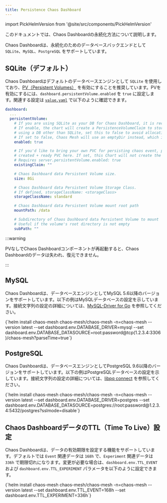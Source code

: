 ```yaml
---
title: Persistence Chaos Dashboard
---
```


import PickHelmVersion from '@site/src/components/PickHelmVersion'

このドキュメントでは、Chaos Dashboardの永続化方法について説明します。

Chaos Dashboardは、永続化のためのデータベースバックエンドとして `SQLite`、`MySQL`、`PostgreSQL` をサポートしています。

## SQLite（デフォルト）

Chaos Dashboardはデフォルトのデータベースエンジンとして `SQLite` を使用しており、[PV（Persistent Volumes）](https://kubernetes.io/docs/concepts/storage/persistent-volumes/) を有効にすることを推奨しています。PVを有効にするには、`dashboard.persistentVolume.enabled` を `true` に設定します。関連する設定は [`value.yaml`](https://github.com/chaos-mesh/chaos-mesh/blob/master/helm/chaos-mesh/values.yaml#L255-L282) で以下のように確認できます。

```yaml
dashboard:
  ...
  persistentVolume:
    # If you are using SQLite as your DB for Chaos Dashboard, it is recommended to enable persistence.
    # If enable, the chart will create a PersistenceVolumeClaim to store its state in. If you are
    # using a DB other than SQLite, set this to false to avoid allocating unused storage.
    # If set to false, Chaos Mesh will use an emptyDir instead, which is ephemeral.
    enabled: true

    # If you'd like to bring your own PVC for persisting chaos event, pass the name of the
    # created + ready PVC here. If set, this Chart will not create the default PVC.
    # Requires server.persistentVolume.enabled: true
    existingClaim: ""

    # Chaos Dashboard data Persistent Volume size.
    size: 8Gi

    # Chaos Dashboard data Persistent Volume Storage Class.
    # If defined, storageClassName: <storageClass>
    storageClassName: standard

    # Chaos Dashboard data Persistent Volume mount root path
    mountPath: /data

    # Subdirectory of Chaos Dashboard data Persistent Volume to mount
    # Useful if the volume's root directory is not empty
    subPath: ""
```

:::warning

PVなしでChaos Dashboardコンポーネントが再起動すると、Chaos Dashboardのデータは失われ、復元できません。

:::

## MySQL

Chaos Dashboardは、データベースエンジンとしてMySQL 5.6以降のバージョンをサポートしています。以下の例はMySQLデータベースの設定を示しています。接続文字列の設定の詳細については、[MySQL-Driver for Go](https://github.com/go-sql-driver/mysql#dsn-data-source-name) を参照してください。

<PickHelmVersion>
{`helm install chaos-mesh chaos-mesh/chaos-mesh -n=chaos-mesh --version latest --set dashboard.env.DATABASE_DRIVER=mysql --set dashboard.env.DATABASE_DATASOURCE=root:password@tcp(1.2.3.4:3306)/chaos-mesh?parseTime=true`}
</PickHelmVersion>

## PostgreSQL

Chaos Dashboardは、データベースエンジンとしてPostgreSQL 9.6以降のバージョンをサポートしています。以下の例はPostgreSQLデータベースの設定を示しています。接続文字列の設定の詳細については、[libpq connect](https://www.postgresql.org/docs/current/static/libpq-connect.html#LIBPQ-CONNSTRING) を参照してください。

<PickHelmVersion>
{`helm install chaos-mesh chaos-mesh/chaos-mesh -n=chaos-mesh --version latest --set dashboard.env.DATABASE_DRIVER=postgres --set dashboard.env.DATABASE_DATASOURCE=postgres://root:password@1.2.3.4:5432/postgres?sslmode=disable`}
</PickHelmVersion>

## Chaos DashboardデータのTTL（Time To Live）設定

Chaos Dashboardは、データの有効期限を設定する機能をサポートしています。デフォルトでは `Event` 関連データは `168h` で、`Experiment` 関連データは `336h` で期限切れになります。変更が必要な場合は、`dashboard.env.TTL_EVENT` および `dashboard.env.TTL_EXPERIMENT` パラメータを以下のように設定できます。

<PickHelmVersion>
{`helm install chaos-mesh chaos-mesh/chaos-mesh -n=chaos-mesh --version latest --set dashboard.env.TTL_EVENT=168h --set dashboard.env.TTL_EXPERIMENT=336h`}
</PickHelmVersion>